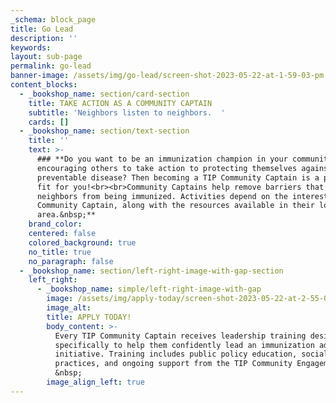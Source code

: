 ```yaml
---
_schema: block_page
title: Go Lead
description: ''
keywords:
layout: sub-page
permalink: go-lead
banner-image: /assets/img/go-lead/screen-shot-2023-05-22-at-1-59-03-pm.png
content_blocks:
  - _bookshop_name: section/card-section
    title: TAKE ACTION AS A COMMUNITY CAPTAIN
    subtitle: 'Neighbors listen to neighbors.  '
    cards: []
  - _bookshop_name: section/text-section
    title: ''
    text: >-
      ### **Do you want to be an immunization champion in your community,
      encouraging others to take action to protecting themselves against
      preventable disease? Then becoming a TIP Community Captain is a perfect
      fit for you!<br><br>Community Captains help remove barriers that prevent
      neighbors from being immunized. Activities depend on the interests of each
      Community Captain, along with the resources available in their local
      area.&nbsp;**
    brand_color:
    centered: false
    colored_background: true
    no_title: true
    no_paragraph: false
  - _bookshop_name: section/left-right-image-with-gap-section
    left_right:
      - _bookshop_name: simple/left-right-image-with-gap
        image: /assets/img/apply-today/screen-shot-2023-05-22-at-2-55-00-pm.png
        image_alt:
        title: APPLY TODAY!
        body_content: >-
          Every TIP Community Captain receives leadership training designed
          specifically to help them confidently lead an immunization advocacy
          initiative. Training includes public policy education, social media
          practices, and ongoing support from the TIP Community Engagement team.
          &nbsp;
        image_align_left: true
---
```

